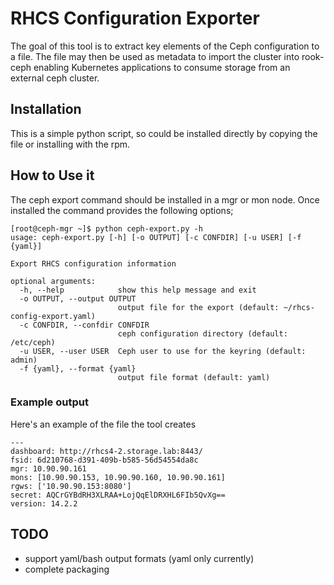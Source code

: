 # RHCS Configuration Exporter

The goal of this tool is to extract key elements of the Ceph configuration to a file. The file may then be used as metadata to import the cluster into rook-ceph enabling Kubernetes applications to consume storage from an external ceph cluster.

## Installation
This is a simple python script, so could be installed directly by copying the file or installing with the rpm.

## How to Use it
The ceph export command should be installed in a mgr or mon node. Once installed the command provides the following options;
```
[root@ceph-mgr ~]$ python ceph-export.py -h                    
usage: ceph-export.py [-h] [-o OUTPUT] [-c CONFDIR] [-u USER] [-f {yaml}]

Export RHCS configuration information

optional arguments:
  -h, --help            show this help message and exit                  
  -o OUTPUT, --output OUTPUT
                        output file for the export (default: ~/rhcs-config-export.yaml)
  -c CONFDIR, --confdir CONFDIR
                        ceph configuration directory (default: /etc/ceph)
  -u USER, --user USER  Ceph user to use for the keyring (default: admin)
  -f {yaml}, --format {yaml}
                        output file format (default: yaml)
```

### Example output
Here's an example of the file the tool creates
```
---
dashboard: http://rhcs4-2.storage.lab:8443/
fsid: 6d210768-d391-409b-b585-56d54554da8c
mgr: 10.90.90.161
mons: [10.90.90.153, 10.90.90.160, 10.90.90.161]                                             
rgws: ['10.90.90.153:8080']
secret: AQCrGYBdRH3XLRAA+LojQqElDRXHL6FIb5QvXg==                                             
version: 14.2.2
```
  
## TODO
* support yaml/bash output formats (yaml only currently)
* complete packaging
